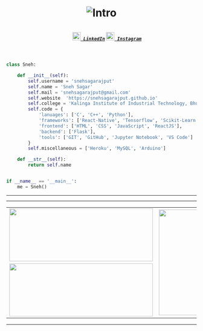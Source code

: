 <h1 align="center"><img title="Intro" src="https://github.com/snehsagarajput/snehsagarajput/blob/master/images/header.gif"/></h>
<h5 align="center">
  <code>
    <a href="https://www.linkedin.com/in/snehsagarajput/" title="LinkedIn Profile"><img width="22" src="https://github.com/snehsagarajput/snehsagarajput/blob/master/images/linkedin.svg"> LinkedIn</a></code>
  <code><a href="https://www.instagram.com/sneh_xf/" title="Instagram Profile"><img width="22" src="https://github.com/snehsagarajput/snehsagarajput/blob/master/images/instagram.svg"> Instagram</a></code>
</h5>
<br>

```python
class Sneh:

    def __init__(self):
        self.username = 'snehsagarajput'
        self.name = 'Sneh Sagar'
        self.mail = 'snehsagarajput@gmail.com'
        self.website  'https://snehsagarajput.github.io'
        self.college = 'Kalinga Institute of Industrial Technology, Bhubaneswar'
        self.code = {
            'lanuages': ['C', 'C++', 'Python'],
            'frameworks': ['React-Native', 'Tensorflow', 'Scikit-Learn'],
            'frontend': ['HTML', 'CSS', 'JavaScript', 'ReactJS'],
            'backend': ['Flask'],
            'tools': ['GIT', 'GitHub', 'Jupyter Notebook', 'VS Code']
        }
        self.miscellaneous = ['Heroku', 'MySQL', 'Arduino']

    def __str__(self):
        return self.name


if __name__ == '__main__':
    me = Sneh()


```


<hr>

<!--
<h2 align="center">Languages & Frameworks & Tools & Abilities</h2>
<p align="center">
  <code><img title="C" height="25" src="https://github.com/snehsagarajput/snehsagarajput/blob/master/images/c.svg"></code>
  <code><img title="C++" height="25" src="https://github.com/snehsagarajput/snehsagarajput/blob/master/images/cpp.svg"></code>
  <code><img title="Python" height="25" src="https://github.com/snehsagarajput/snehsagarajput/blob/master/images/python.svg"></code>
  <code><img title="Javascript" height="25" src="https://github.com/snehsagarajput/snehsagarajput/blob/master/images/javascript.svg"></code>
  <code><img title="HTML5" height="25" src="https://github.com/snehsagarajput/snehsagarajput/blob/master/images/html5.svg"></code>
  <code><img title="CSS" height="25" src="https://github.com/snehsagarajput/snehsagarajput/blob/master/images/css.svg"></code>
  <code><img title="Reactjs" height="25" src="https://github.com/snehsagarajput/snehsagarajput/blob/master/images/react.svg"></code>
  <code><img title="React-Native" height="25" src="https://github.com/snehsagarajput/snehsagarajput/blob/master/images/react-native.png"></code>
  <code><img title="Tensorflow" height="25" src="https://github.com/snehsagarajput/snehsagarajput/blob/master/images/tensorflow.svg"></code>
  <code><img title="Scikit-Learn" height="25" src="https://github.com/snehsagarajput/snehsagarajput/blob/master/images/scikit-learn.png"></code>
  <code><img title="Visual Studio Code" height="25" src="https://github.com/snehsagarajput/snehsagarajput/blob/master/images/vscode.png"></code>
  <code><img title="Problem Solving" height="25" src="https://github.com/snehsagarajput/snehsagarajput/blob/master/images/problemSolving.png"></code>
  <code><img title="Chess" height="25" src="https://github.com/snehsagarajput/snehsagarajput/blob/master/images/chess.svg"></code>
</p>
-->
<hr>



<p align="center">
<table align="center">
  <tr>
    <td ><img width="380" height="140" src="https://github-readme-stats.vercel.app/api?username=snehsagarajput&hide=stars&count_private=true&show_icons=true&theme=gotham"></td>
    <td rowspan="2"><img width="380" height="280" src="https://github-readme-stats.vercel.app/api/top-langs/?username=snehsagarajput&exclude_repo=darknet,snehsagarajput&hide=jupyter%20notebook&theme=gotham"></td>
  </tr>
  <tr>
    <td><img width="380" height="140" src="https://github-readme-stats.vercel.app/api/wakatime?username=snehsagarajput&count_private=true&show_icons=true&theme=gotham"></td>
  </tr>
  </table>
</p>

<hr>
<!--
<h2 align="center">Best Repositories</h2>
<p align="center">
<table align="center">
  <tr>
    <td><a href="https://github.com/snehsagarajput/nst-app" title="Neural Style Transfer Web App"><img align="center" src="https://github-readme-stats.vercel.app/api/pin/?username=snehsagarajput&repo=nst-app&theme=gotham" height="122" ></a></td>
    <td><a  href="https://github.com/snehsagarajput/sudoku-solver-app" title="Sudoku Solver Android App"><img align="center" src="https://github-readme-stats.vercel.app/api/pin/?username=snehsagarajput&repo=sudoku-solver-app&theme=gotham"   ></a></td>
  </tr>
  </table>
</p>
<hr>
<h4 align="center"><a href=https://github.com/snehsagarajput?tab=repositories" title="Show Repositories">🔎 Show More 🔍</a></h4>
-->
